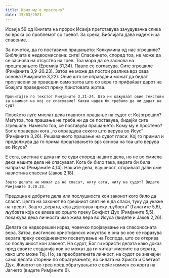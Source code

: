 ```yaml
---
title: Кому му е простено? 
date: 15/03/2021
---
```


Исаија 59 од Книгата на пророк Исаија претставува зачудувачка слика во врска со проблемот со гревот. За среќа, Библијата дава надеж и за спасение.

За почеток, да го поставиме прашањето: Колкумина од нас згрешиле? Библијата е недвосмислена: сите! Спасението, според тоа, не може да се заснова на отсуство на грев. Тоа мора да се заснова на проштавањето (Еремија 31,34). Павле се согласува. Сите згрешиле (Римјаните 3,9-20.23). Затоа не може да постои разлика врз оваа основа (Римјаните 3,22). Оние што се оправдани можат да бидат прогласени за праведни само затоа што со вера го прифаќаат дарот на Божјата праведност преку Христовата жртва.

`Прочитајте го текстот Римјаните 3,21-24. Што ни кажуваат овие текстови за начинот на кој се спасуваме? Каква надеж би требало да ни дадат на суд?`

Повеќето луѓе мислат дека главното прашање на судот е: Кој згрешил? Меѓутоа, тоа прашање не треба ни да се поставува, бидејќи сите згрешиле. Наместо тоа, се поставува прашањето: Кому му е простено? Бог е праведен кога „го оправдува секого што верува во Исус“ (Римјаните 3,26). Решавачкото прашање на судот гласи: Кој го примил и продолжува да го прима проштавањето врз основа на тоа што верува во Исуса?

Е сега, вистина е дека ни се суди според нашите дела, но не во смисла дека нашите дела нè спасуваат. Кога би било така, верата би била напразна (Римјаните 4,14). Нашите дела, всушност, откриваат дали сме навистина спасени (Јаков 2,18).

`Зошто делата не можат да нè спасат, ниту сега, ниту на судот? Видете Римјаните 3,20.23.`

Предоцна е добрите дела или послушноста кон законот кого било да спасат. Целта на законот во грешниот свет не е да спаси, туку да укаже на гревот. Зашто „верата, која дејствува преку љубовта“ (Галатите 5,6), љубовта која се влева во срцето преку Божјиот Дух (Римјаните 5,5), покажува дека личноста има жива вера во Исуса (видете и Јаков 2,26).

Делата се надворешен израз, човечко пројавување на спасоносната вера. Затоа, вистинско христијанско искуство е она во кое се изразува верата преку секојдневното посветување на Господа, што се открива со послушност кон законот. На судот, Бог ги користи делата како доказ пред своите созданија кои не можат да ги читаат мислите на верата, како што може Тој. Но, за преобратената личност, на судот се значајни само делата сторени по обратувањето, во силата на Христа и Светиот Дух. Животот во грев пред обратувањето е веќе измиен со крвта на Јагнето (видете Римјаните 6).
